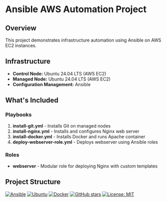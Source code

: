 # Ansible AWS Automation Project

## Overview
This project demonstrates infrastructure automation using Ansible on AWS EC2 instances.

## Infrastructure
- **Control Node:** Ubuntu 24.04 LTS (AWS EC2)
- **Managed Node:** Ubuntu 24.04 LTS (AWS EC2)
- **Configuration Management:** Ansible

## What's Included

### Playbooks
1. **install-git.yml** - Installs Git on managed nodes
2. **install-nginx.yml** - Installs and configures Nginx web server
3. **install-docker.yml** - Installs Docker and runs Apache container
4. **deploy-webserver-role.yml** - Deploys webserver using Ansible roles

### Roles
- **webserver** - Modular role for deploying Nginx with custom templates

## Project Structure
[![Ansible](https://img.shields.io/badge/Ansible-2.16-red?logo=ansible)](https://www.ansible.com/)
[![Ubuntu](https://img.shields.io/badge/Ubuntu-24.04-orange?logo=ubuntu)](https://ubuntu.com/)
[![Docker](https://img.shields.io/badge/Docker-Latest-blue?logo=docker)](https://www.docker.com/)
[![GitHub stars](https://img.shields.io/github/stars/yourusername/ansible-aws-automation)](https://github.com/yourusername/ansible-aws-automation/stargazers)
[![License: MIT](https://img.shields.io/badge/License-MIT-yellow.svg)](https://opensource.org/licenses/MIT)
